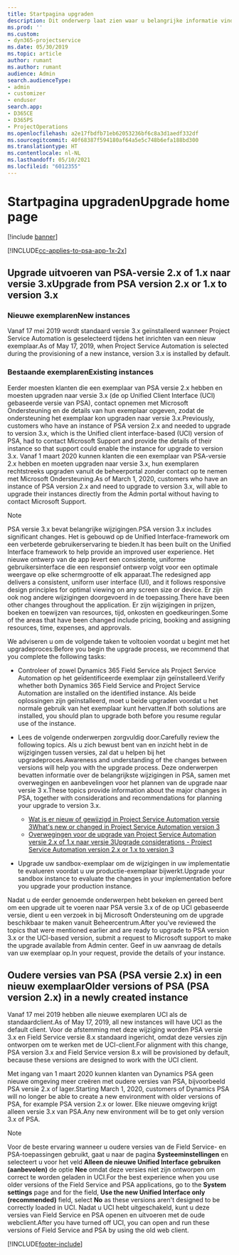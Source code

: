 ```yaml
---
title: Startpagina upgraden
description: Dit onderwerp laat zien waar u belangrijke informatie vindt over de nieuwe en gewijzigde functies in Dynamics 365 Project Service Automation en het proces voor het upgraden naar de nieuwste versie.
ms.prod: ''
ms.custom:
- dyn365-projectservice
ms.date: 05/30/2019
ms.topic: article
author: rumant
ms.author: rumant
audience: Admin
search.audienceType:
- admin
- customizer
- enduser
search.app:
- D365CE
- D365PS
- ProjectOperations
ms.openlocfilehash: a2e17fbdfb71eb62053236bf6c8a3d1aedf332df
ms.sourcegitcommit: 40f68387f594180af64a5e5c748b6efa188bd300
ms.translationtype: HT
ms.contentlocale: nl-NL
ms.lasthandoff: 05/10/2021
ms.locfileid: "6012355"
---
```

# <a name="upgrade-home-page"></a><span data-ttu-id="19cbe-103">Startpagina upgraden</span><span class="sxs-lookup"><span data-stu-id="19cbe-103">Upgrade home page</span></span>

[!include [banner](../includes/psa-now-project-operations.md)]

[!INCLUDE[cc-applies-to-psa-app-1x-2x](../includes/cc-applies-to-psa-app-1x-2x.md)]

## <a name="upgrade-from-psa-version-2x-or-1x-to-version-3x"></a><span data-ttu-id="19cbe-104">Upgrade uitvoeren van PSA-versie 2.x of 1.x naar versie 3.x</span><span class="sxs-lookup"><span data-stu-id="19cbe-104">Upgrade from PSA version 2.x or 1.x to version 3.x</span></span>

### <a name="new-instances"></a><span data-ttu-id="19cbe-105">Nieuwe exemplaren</span><span class="sxs-lookup"><span data-stu-id="19cbe-105">New instances</span></span>

<span data-ttu-id="19cbe-106">Vanaf 17 mei 2019 wordt standaard versie 3.x geïnstalleerd wanneer Project Service Automation is geselecteerd tijdens het inrichten van een nieuw exemplaar.</span><span class="sxs-lookup"><span data-stu-id="19cbe-106">As of May 17, 2019, when Project Service Automation is selected during the provisioning of a new instance, version 3.x is installed by default.</span></span>

### <a name="existing-instances"></a><span data-ttu-id="19cbe-107">Bestaande exemplaren</span><span class="sxs-lookup"><span data-stu-id="19cbe-107">Existing instances</span></span>

<span data-ttu-id="19cbe-108">Eerder moesten klanten die een exemplaar van PSA versie 2.x hebben en moesten upgraden naar versie 3.x (de op Unified Client Interface (UCI) gebaseerde versie van PSA), contact opnemen met Microsoft Ondersteuning en de details van hun exemplaar opgeven, zodat de ondersteuning het exemplaar kon upgraden naar versie 3.x.</span><span class="sxs-lookup"><span data-stu-id="19cbe-108">Previously, customers who have an instance of PSA version 2.x and needed to upgrade to version 3.x, which is the Unified client interface-based (UCI) version of PSA, had to contact Microsoft Support and provide the details of their instance so that support could enable the instance for upgrade to version 3.x.</span></span> <span data-ttu-id="19cbe-109">Vanaf 1 maart 2020 kunnen klanten die een exemplaar van PSA-versie 2.x hebben en moeten upgraden naar versie 3.x, hun exemplaren rechtstreeks upgraden vanuit de beheerportal zonder contact op te nemen met Microsoft Ondersteuning.</span><span class="sxs-lookup"><span data-stu-id="19cbe-109">As of March 1, 2020, customers who have an instance of PSA version 2.x and need to upgrade to version 3.x, will able to upgrade their instances directly from the Admin portal without having to contact Microsoft Support.</span></span>  

> [!NOTE]
> <span data-ttu-id="19cbe-110">PSA versie 3.x bevat belangrijke wijzigingen.</span><span class="sxs-lookup"><span data-stu-id="19cbe-110">PSA version 3.x includes significant changes.</span></span> <span data-ttu-id="19cbe-111">Het is gebouwd op de Unified Interface-framework om een verbeterde gebruikerservaring te bieden.</span><span class="sxs-lookup"><span data-stu-id="19cbe-111">It has been built on the Unified Interface framework to help provide an improved user experience.</span></span> <span data-ttu-id="19cbe-112">Het nieuwe ontwerp van de app levert een consistente, uniforme gebruikersinterface die een responsief ontwerp volgt voor een optimale weergave op elke schermgrootte of elk apparaat.</span><span class="sxs-lookup"><span data-stu-id="19cbe-112">The redesigned app delivers a consistent, uniform user interface (UI), and it follows responsive design principles for optimal viewing on any screen size or device.</span></span> <span data-ttu-id="19cbe-113">Er zijn ook nog andere wijzigingen doorgevoerd in de toepassing.</span><span class="sxs-lookup"><span data-stu-id="19cbe-113">There have been other changes throughout the application.</span></span> <span data-ttu-id="19cbe-114">Er zijn wijzigingen in prijzen, boeken en toewijzen van resources, tijd, onkosten en goedkeuringen.</span><span class="sxs-lookup"><span data-stu-id="19cbe-114">Some of the areas that have been changed include pricing, booking and assigning resources, time, expenses, and approvals.</span></span>

<span data-ttu-id="19cbe-115">We adviseren u om de volgende taken te voltooien voordat u begint met het upgradeproces:</span><span class="sxs-lookup"><span data-stu-id="19cbe-115">Before you begin the upgrade process, we recommend that you complete the following tasks:</span></span>

- <span data-ttu-id="19cbe-116">Controleer of zowel Dynamics 365 Field Service als Project Service Automation op het geïdentificeerde exemplaar zijn geïnstalleerd.</span><span class="sxs-lookup"><span data-stu-id="19cbe-116">Verify whether both Dynamics 365 Field Service and Project Service Automation are installed on the identified instance.</span></span> <span data-ttu-id="19cbe-117">Als beide oplossingen zijn geïnstalleerd, moet u beide upgraden voordat u het normale gebruik van het exemplaar kunt hervatten.</span><span class="sxs-lookup"><span data-stu-id="19cbe-117">If both solutions are installed, you should plan to upgrade both before you resume regular use of the instance.</span></span>
- <span data-ttu-id="19cbe-118">Lees de volgende onderwerpen zorgvuldig door.</span><span class="sxs-lookup"><span data-stu-id="19cbe-118">Carefully review the following topics.</span></span> <span data-ttu-id="19cbe-119">Als u zich bewust bent van en inzicht hebt in de wijzigingen tussen versies, zal dat u helpen bij het upgradeproces.</span><span class="sxs-lookup"><span data-stu-id="19cbe-119">Awareness and understanding of the changes between versions will help you with the upgrade process.</span></span> <span data-ttu-id="19cbe-120">Deze onderwerpen bevatten informatie over de belangrijkste wijzigingen in PSA, samen met overwegingen en aanbevelingen voor het plannen van de upgrade naar versie 3 x.</span><span class="sxs-lookup"><span data-stu-id="19cbe-120">These topics provide information about the major changes in PSA, together with considerations and recommendations for planning your upgrade to version 3.x.</span></span>

    - [<span data-ttu-id="19cbe-121">Wat is er nieuw of gewijzigd in Project Service Automation versie 3</span><span class="sxs-lookup"><span data-stu-id="19cbe-121">What's new or changed in Project Service Automation version 3</span></span>](whats-new-changed-v3.md)
    - [<span data-ttu-id="19cbe-122">Overwegingen voor de upgrade van Project Service Automation versie 2.x of 1.x naar versie 3</span><span class="sxs-lookup"><span data-stu-id="19cbe-122">Upgrade considerations - Project Service Automation version 2.x or 1.x to version 3</span></span>](upgrade-v3.md)

- <span data-ttu-id="19cbe-123">Upgrade uw sandbox-exemplaar om de wijzigingen in uw implementatie te evalueren voordat u uw productie-exemplaar bijwerkt.</span><span class="sxs-lookup"><span data-stu-id="19cbe-123">Upgrade your sandbox instance to evaluate the changes in your implementation before you upgrade your production instance.</span></span>

<span data-ttu-id="19cbe-124">Nadat u de eerder genoemde onderwerpen hebt bekeken en gereed bent om een upgrade uit te voeren naar PSA versie 3.x of de op UCI gebaseerde versie, dient u een verzoek in bij Microsoft Ondersteuning om de upgrade beschikbaar te maken vanuit Beheercentrum.</span><span class="sxs-lookup"><span data-stu-id="19cbe-124">After you've reviewed the topics that were mentioned earlier and are ready to upgrade to PSA version 3.x or the UCI-based version, submit a request to Microsoft support to make the upgrade available from Admin center.</span></span> <span data-ttu-id="19cbe-125">Geef in uw aanvraag de details van uw exemplaar op.</span><span class="sxs-lookup"><span data-stu-id="19cbe-125">In your request, provide the details of your instance.</span></span>

## <a name="older-versions-of-psa-psa-version-2x-in-a-newly-created-instance"></a><span data-ttu-id="19cbe-126">Oudere versies van PSA (PSA versie 2.x) in een nieuw exemplaar</span><span class="sxs-lookup"><span data-stu-id="19cbe-126">Older versions of PSA (PSA version 2.x) in a newly created instance</span></span>

<span data-ttu-id="19cbe-127">Vanaf 17 mei 2019 hebben alle nieuwe exemplaren UCI als de standaardclient.</span><span class="sxs-lookup"><span data-stu-id="19cbe-127">As of May 17, 2019, all new instances will have UCI as the default client.</span></span> <span data-ttu-id="19cbe-128">Voor de afstemming met deze wijziging worden PSA versie 3.x en Field Service versie 8.x standaard ingericht, omdat deze versies zijn ontworpen om te werken met de UCI-client.</span><span class="sxs-lookup"><span data-stu-id="19cbe-128">For alignment with this change, PSA version 3.x and Field Service version 8.x will be provisioned by default, because these versions are designed to work with the UCI client.</span></span>

<span data-ttu-id="19cbe-129">Met ingang van 1 maart 2020 kunnen klanten van Dynamics PSA geen nieuwe omgeving meer creëren met oudere versies van PSA, bijvoorbeeld PSA versie 2.x of lager.</span><span class="sxs-lookup"><span data-stu-id="19cbe-129">Starting March 1, 2020, customers of Dynamics PSA will no longer be able to create a new environment with older versions of PSA, for example PSA version 2.x or lower.</span></span> <span data-ttu-id="19cbe-130">Elke nieuwe omgeving krijgt alleen versie 3.x van PSA.</span><span class="sxs-lookup"><span data-stu-id="19cbe-130">Any new environment will be to get only version 3.x of PSA.</span></span>

> [!NOTE]
> <span data-ttu-id="19cbe-131">Voor de beste ervaring wanneer u oudere versies van de Field Service- en PSA-toepassingen gebruikt, gaat u naar de pagina **Systeeminstellingen** en selecteert u voor het veld **Alleen de nieuwe Unified Interface gebruiken (aanbevolen)** de optie **Nee** omdat deze versies niet zijn ontworpen om correct te worden geladen in UCI.</span><span class="sxs-lookup"><span data-stu-id="19cbe-131">For the best experience when you use older versions of the Field Service and PSA applications, go to the **System settings** page and for the field, **Use the new Unified Interface only (recommended)** field, select **No** as these versions aren't designed to be correctly loaded in UCI.</span></span> <span data-ttu-id="19cbe-132">Nadat u UCI hebt uitgeschakeld, kunt u deze versies van Field Service en PSA openen en uitvoeren met de oude webclient.</span><span class="sxs-lookup"><span data-stu-id="19cbe-132">After you have turned off UCI, you can open and run these versions of Field Service and PSA by using the old web client.</span></span> 


[!INCLUDE[footer-include](../includes/footer-banner.md)]